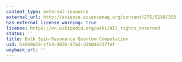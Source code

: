 ```yaml
---
content_type: external-resource
external_url: http://science.sciencemag.org/content/275/5298/350
has_external_license_warning: true
license: https://en.wikipedia.org/wiki/All_rights_reserved
status: ''
title: Bulk Spin-Resonance Quantum Computation
uid: 5a0b9a59-1fcd-483b-97a2-d2b0d6d37fef
wayback_url: ''
---
```

